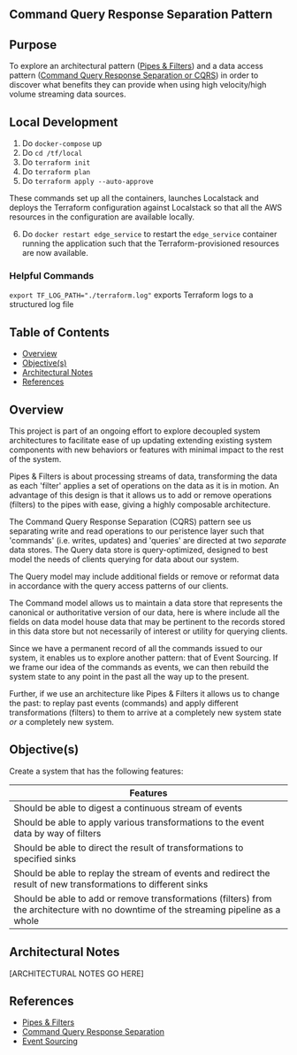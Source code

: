 ## Command Query Response Separation Pattern

## Purpose
To explore an architectural pattern ([Pipes & Filters](https://www.enterpriseintegrationpatterns.com/PipesAndFilters.html)) and a data access pattern ([Command Query Response Separation or CQRS](https://martinfowler.com/bliki/CQRS.html)) in order to discover what benefits they can provide when using high velocity/high volume streaming data sources.

## Local Development
1. Do `docker-compose` up
2. Do `cd /tf/local`
3. Do `terraform init`
4. Do `terraform plan`
5. Do `terraform apply --auto-approve`

These commands set up all the containers, launches Localstack and deploys the Terraform configuration against Localstack so that all the AWS resources in the configuration are available locally.

6. Do `docker restart edge_service` to restart the `edge_service` container running the application such that the Terraform-provisioned resources are now available.

### Helpful Commands
`export TF_LOG_PATH="./terraform.log"` exports Terraform logs to a structured log file

## Table of Contents
* [Overview](#overview)
* [Objective(s)](#objectives)
* [Architectural Notes](#architectural-notes)
* [References](#references)


## Overview <a name="overview"></a>
This project is part of an ongoing effort to explore decoupled system architectures to facilitate ease of up updating extending existing system components with new behaviors or features with minimal impact to the rest of the system.

Pipes & Filters is about processing streams of data, transforming the data as each 'filter' applies a set of operations on the data as it is in motion. An advantage of this design is that it allows us to add or remove operations (filters) to the pipes with ease, giving a highly composable architecture.

The Command Query Response Separation (CQRS) pattern see us separating write and read operations to our peristence layer such that 'commands' (i.e. writes, updates) and 'queries' are directed at two *separate* data stores. The Query data store is query-optimized, designed to best model the needs of clients querying for data about our system. 

The Query model may include additional fields or remove or reformat data in accordance with the query access patterns of our clients.

The Command model allows us to maintain a data store that represents the canonical or authoritative version of our data, here is where include all the fields on data model house data that may be pertinent to the records stored in this data store but not necessarily of interest or utility for querying clients.

Since we have a permanent record of all the commands issued to our system, it enables us to explore another pattern: that of Event Sourcing. If we frame our idea of the commands as events, we can then rebuild the system state to any point in the past all the way up to the present. 

Further, if we use an architecture like Pipes & Filters it allows us to change the past: to replay past events (commands) and apply different transformations (filters) to them to arrive at a completely new system state *or* a completely new system. 

## Objective(s) <a name="objectives"></a>
Create a system that has the following features:

| **Features**                                                                                                                          |
|---------------------------------------------------------------------------------------------------------------------------------------|
| Should be able to digest a continuous stream of events                                                                                |
| Should be able to apply various transformations to the event data by way of filters                                                   |
| Should be able to direct the result of transformations to specified sinks                                                             |
| Should be able to replay the stream of events and redirect the result of new transformations to different sinks                       |
| Should be able to add or remove transformations (filters) from the architecture with no downtime of the streaming pipeline as a whole |

## Architectural Notes <a name="architectural-notes"></a>
[ARCHITECTURAL NOTES GO HERE]

## References <a name="references"></a>
* [Pipes & Filters](https://www.enterpriseintegrationpatterns.com/PipesAndFilters.html) 
* [Command Query Response Separation](https://martinfowler.com/bliki/CQRS.html)
* [Event Sourcing](https://martinfowler.com/eaaDev/EventSourcing.html)

